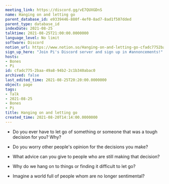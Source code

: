 ```yaml
---
meeting_link: https://discord.gg/vE7QUXGDnS
name: Hanging on and letting go
parent_database_id: e9339446-880f-4ef0-8ad7-8ad1f507dded
parent_type: database_id
indexDate: 2021-08-25
talktime: 2021-08-25T21:00:00.0000000
language_level: No limit
software: Discord
notion_url: https://www.notion.so/Hanging-on-and-letting-go-cfadc7752baa49a894b22c1b340abac0
sign_up_here: "Join Pi's Discord server and sign up in #annoncements!"
hosts:
- Bones
- Pi
id: cfadc775-2baa-49a8-94b2-2c1b340abac0
archived: false
last_edited_time: 2021-08-25T20:20:00.0000000
object: page
tags:
- Talk
- 2021-08-25
- Bones
- Pi
title: Hanging on and letting go
created_time: 2021-08-20T14:14:00.0000000
---
```


   - Do you ever have to let go of something or someone that was a tough decision for you? Why?



   - Do you worry other people's opinion for the decisions you make?
   - What advice can you give to people who are still making that decision?
   - Why do we hang on to things or finding it difficult to let go?
   - Imagine a world full of people whom are no longer sentimental?









